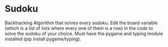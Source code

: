 # Sudoku
Backtracking Algorithm that solves every sudoku.
Edit the board variable (which is a list of lists where every one of them is a row) in the code to solve the sudoku of your choice.
Must have the pygame and typing module installed (pip install pygame/typing).
